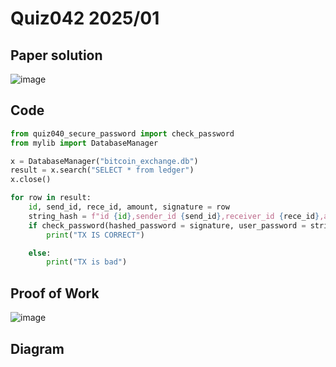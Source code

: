 # Quiz042 2025/01

## Paper solution
![image](https://github.com/user-attachments/assets/38e5815f-8ada-43bc-800b-31660a037bfc)

## Code
```.py
from quiz040_secure_password import check_password
from mylib import DatabaseManager

x = DatabaseManager("bitcoin_exchange.db")
result = x.search("SELECT * from ledger")
x.close()

for row in result:
    id, send_id, rece_id, amount, signature = row
    string_hash = f"id {id},sender_id {send_id},receiver_id {rece_id},amount {amount}"
    if check_password(hashed_password = signature, user_password = string_hash):
        print("TX IS CORRECT")

    else:
        print("TX is bad")
```

## Proof of Work
![image](https://github.com/user-attachments/assets/d47749f5-3c1d-4542-b2eb-e93e1f505dd0)


## Diagram



